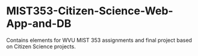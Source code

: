# MIST353-Citizen-Science-Web-App-and-DB
Contains elements for WVU MIST 353 assignments and final project based on Citizen Science projects.
